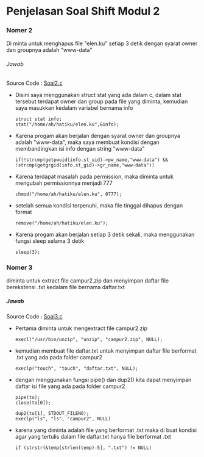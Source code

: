 # Penjelasan Soal Shift Modul 2

### Nomer 2
Di minta untuk menghapus file "elen.ku" setiap 3 detik dengan syarat owner dan groupnya adalah "www-data"

###### Jawab
Source Code : [Soal2.c](https://github.com/sudrajadhadi/SoalShift_modul2_B07/blob/master/soal%202/soal2.c)

* Disini saya menggunakan struct stat yang ada dalam c, dalam stat tersebut terdapat owner dan group pada file yang diminta, kemudian saya masukkan kedalam variabel bernama info
  ```
  struct stat info;
  stat("/home/ah/hatiku/elen.ku",&info);
  ```

* Karena progam akan berjalan dengan syarat owner dan groupnya adalah "www-data", maka saya membuat kondisi dengan membandingkan isi info dengan string "www-data"
  ```
  if(!strcmp(getpwuid(info.st_uid)->pw_name,"www-data") && !strcmp(getgrgid(info.st_gid)->gr_name,"www-data"))
  ```
  
* Karena terdapat masalah pada permission, maka diminta untuk mengubah permissionnya menjadi 777
  ```
  chmod("/home/ah/hatiku/elen.ku", 0777);
  ```
  
* setelah semua kondisi terpenuhi, maka file tinggal dihapus dengan format
  ```
  remove("/home/ah/hatiku/elen.ku");
  ```
  
* Karena progam akan berjalan setiap 3 detik sekali, maka menggunakan fungsi sleep selama 3 detik
  ```
  sleep(3);
  ```
### Nomer 3
diminta untuk extract file campur2.zip dan menyimpan daftar file berekstensi .txt kedalam file bernama daftar.txt

##### Jawab
Source Code : [Soal3.c](https://github.com/sudrajadhadi/SoalShift_modul2_B07/blob/master/soal%203/soal3.c)

* Pertama diminta untuk mengextract file campur2.zip
  ```
  execl("/usr/bin/unzip", "unzip", "campur2.zip", NULL);
  ```
  
* kemudian membuat file daftar.txt untuk menyimpan daftar file berformat .txt yang ada pada folder campur2
  ```
  execlp("touch", "touch", "daftar.txt", NULL);
  ```
  
* dengan menggunakan fungsi pipe() dan dup2() kita dapat menyimpan daftar isi file yang ada pada folder campur2
  ```
  pipe(to);
  close(to[0]);
  
  dup2(to[1], STDOUT_FILENO);
  execlp("ls", "ls", "campur2", NULL)
  ```
  
* karena yang diminta adalah file yang berformat .txt maka di buat kondisi agar yang tertulis dalam file daftar.txt hanya file berformat .txt
  ```
  if (strstr(&temp[strlen(temp)-5], ".txt") != NULL)
  ```
